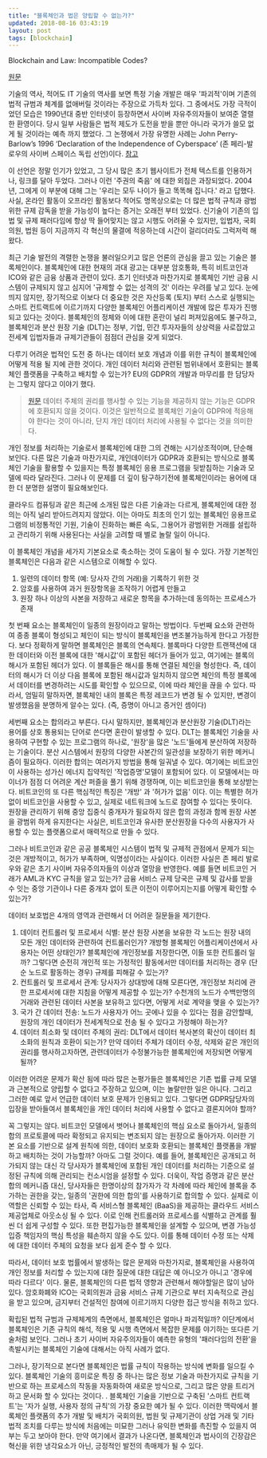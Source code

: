 ```yaml
---
title: "블록체인과 법은 양립할 수 없는가?"
updated: 2018-08-16 03:43:19
layout: post
tags: [blockchain]
---
```


Blockchain and Law: Incompatible Codes?

[원문](https://papers.ssrn.com/sol3/papers.cfm?abstract_id=3220406)

기술의 역사, 적어도 IT 기술의 역사를 보면 특정 기술 개발은 매우 '파괴적'이며 기존의 법적 규범과 체계를 없애버릴 것이라는 주장으로 가득차 있다. 그 중에서도 가장 극적이었던 모습은 1990년대 중반 인터넷이 등장하면서 사이버 자유주의자들이 보여준 열렬한 환영이다. 당시 일부 사람들은 법적 제도가 도전을 받을 뿐만 아니라 국가가 쓸모 없게 될 것이라는 예측 까지 했었다. 그 논쟁에서 가장 유명한 사례는 John Perry-Barlow’s 1996 ‘Declaration of the Independence of Cyberspace’ (존 페리-발로우의 사이버 스페이스 독립 선언)이다. [참고](https://www.eff.org/ko/cyberspace-independence)

이 선언은 정말 인기가 있었고, 그 당시 많은 초기 웹사이트가 전체 텍스트를 인용하거나, 링크를 달아 두었다. 그러나 이런 '주권의 죽음' 에 대한 외침은 과장되었다. 2004년, 그에게 이 부분에 대해 그는 '우리는 모두 나이가 들고 똑똑해 집니다.' 라고 답했다. 사실, 온라인 활동이 오프라인 활동보다 적어도 명목상으로는 더 많은 법적 규칙과 광범위한 규제 감독을 받을 가능성이 높다는 증거는 오래전 부터 있었다. 신기술이 기존의 입법 및 규제 패러다임에 항상 딱 들어맞지는 않고 시행도 어려울 수 있지만, 입법자, 국회의원, 법원 등이 지금까지 각 혁신의 물결에 적응하는데 시간이 걸리더라도 그럭저럭 해왔다.

최근 기술 발전의 격렬한 논쟁을 불러일으키고 많은 언론의 관심을 끌고 있는 기술은 블록체인이다. 블록체인에 대한 현재의 과대 광고는 대부분 암호통화, 특히 비트코인과 ICO와 같은 금융 상품과 관련이 있다. 초기 인터넷과 마찬가지로 블록체인 기반 금융 시스템이 규제되지 않고 심지어 '규제할 수 없는 성격의 것' 이라는 우려를 낳고 있다. 눈에 띄지 않지만, 장기적으로 이보다 더 중요한 것은 자산등록 (토지) 부터 스스로 실행되는 스마트 컨트랙트에 이르기까지 다양한 블록체인 어플리케이션 개발에 많은 투자가 진행되고 있다는 것이다. 블록체인의 정체와 이에 대한 혼란이 널리 퍼져있음에도 불구하고, 블록체인과 분산 원장 기술 (DLT)는 정부, 기업, 민간 투자자들의 상상력을 사로잡았고 전세계 입법자들과 규제기관들이 점점더 관심을 갖게 되었다.

다루기 어려운 법적인 도전 중 하나는 데이터 보호 개념과 이를 위한 규칙이 블록체인에 어떻게 적용 될 지에 관한 것이다. 개인 데이터 처리와 관련된 범위내에서 호환되는 블록체인 플랫폼을 구축하고 배치할 수 있는가? EU의 GDPR의 개발과 마무리를 한 담당자는 그렇지 않다고 이야기 했다.

> [원문](https://iapp.org/news/a/blockchain-technology-is-on-a-collision-course-with-eu-privacy-law/) 데이터 주체의 권리를 행사할 수 있는 기능을 제공하지 않는 기능은 GDPR에 호환되지 않을 것이다. 이것은 일반적으로 블록체인 기술이 GDPR에 적응해야 한다는 것이 아니라, 단지 개인 데이터 처리에 사용될 수 없다는 것을 의미한다.

개인 정보를 처리하는 기술로서 블록체인에 대한 그의 견해는 시기상조적이며, 단순해 보인다. 다른 많은 기술과 마찬가지로, 개인데이터가 GDPR과 호환되는 방식으로 블록체인 기술을 활용할 수 있을지는 특정 블록체인 응용 프로그램을 뒷받침하는 기술과 모델에 따라 달라진다. 그러나 이 문제를 더 깊이 탐구하기전에 블록체인이라는 용어에 대한 더 분명한 설명이 필요해보인다.

클라우드 컴퓨팅과 같은 최근에 소개된 많은 다른 기술과는 다르게, 블록체인에 대한 정의는 아직 널리 받아드려지지 않았다. 이는 아마도 최초의 인기 있는 블록체인 응용프로그램의 비정통적인 기원, 기술이 진화하는 빠른 속도, 그용어가 광범위한 거래를 설립하고 관리하기 위해 사용된다는 사실을 고려할 때 별로 놀랄 일이 아니다.

이 블록체인 개념을 세가지 기본요소로 축소하는 것이 도움이 될 수 있다. 가장 기본적인 블록체인은 다음과 같은 시스템으로 이해할 수 있다. 

1. 일련의 데이터 항목 (예: 당사자 간의 거래)을 기록하기 위한 것
2. 암호를 사용하여 과거 원장항목을 조작하기 어렵게 만들고
3. 원장 하나 이상의 사본을 저장하고 새로운 항목을 추가하는데 동의하는 프로세스가 존재

첫 번째 요소는 블록체인이 일종의 원장이라고 말하는 방법이다. 두번째 요소와 관련하여 종종 블록이 형성되고 체인이 되는 방식이 블록체인을 변조불가능하게 한다고 가정한다. 보다 정확하게 말하면 블록체인은 블록의 연속체다. 블록마다 다양한 트랜잭션에 대한 데이터와 이전 블록에 대한 '해시값'이 포함된 헤더가 들어가 있고, 여기에는 블록의 해시가 포함된 헤더가 있다. 이 블록들은 해시를 통해 연결된 체인을 형성한다. 즉, 데이터의 해시가 더 이상 다음 블록에 포함된 해시값과 일치하지 않으면 체인의 특정 블록에서 데이터를 변경하려는 시도를 확인할 수 있으므로, 이에 따라 체인을 끊을 수 있다. 따라서, 엄밀히 말하자면, 블록체인 내의 블록은 특정 레코드가 변경 될 수 있지만, 변경이 발생했음을 분명하게 알수는 있다. (즉, 증명이 아니고 증거인 셈이다)

세번째 요소는 합의라고 부른다. 다시 말하지만, 블록체인과 분산원장 기술(DLT)라는 용어를 상호 통용되는 단어로 쓴다면 혼란이 발생할 수 있다. DLT는 블록체인 기술을 사용하여 구현할 수 있는 프로그램의 하나로, '원장'을 많은 '노드'들에게 분산하여 저장하는 기술이다. 분산 시스템에서 원장의 다양한 사본간의 일관성을 보장하기 위한 메커니즘이 필요하다. 이러한 합의는 여러가지 방법을 통해 일궈낼 수 있다. 여기에는 비트코인이 사용하는 성가신 에너지 집약적인 '작업증명'모델이 포함되어 있다. 이 모델에서는 마이너가 점점 더 어려운 계산 퍼즐을 풀기 위해 경쟁하며, 이는 비트코인을 통해 보상받는다. 비트코인의 또 다른 핵심적인 특징은 '개방' 과 '허가가 없음' 이다. 이는 특별한 허가 없이 비트코인을 사용할 수 있고, 실제로 네트워크에 노드로 참여할 수 있다는 뜻이다. 원장을 관리하기 위해 중앙 집중식 중개자가 필요하지 않은 합의 과정과 함께 원장 사본을 광범위 하게 유지한다는 사실은, 비트코인과 유사한 분산원장을 다수의 사용자가 사용할 수 있는 플랫폼으로서 매력적으로 만들 수 있다.

그러나 비트코인과 같은 공공 블록체인 시스템이 법적 및 규제적 관점에서 문제가 되는 것은 개방적이고, 허가가 부족하며, 익명성이라는 사실이다. 이러한 사실은 존 페리 발로우와 같은 초기 사이버 자유주의자들의 이상과 열망을 반영한다.  예를 들면 비트코인 거래가 AML과 KYC 규칙을 알고 있는가? 금융 서비스 규제 당국은 규제 및 감사를 받을 수 잇는 중앙 기관이나 다른 중개자 없이 토큰 이전이 이루어지는지를 어떻게 확인할 수 있는가?

데이터 보호법은 4개의 영역과 관련해서 더 어려운 질문들을 제기한다.

1. 데이터 컨트롤러 및 프로세서 식별: 분산 원장 사본을 보유한 각 노드는 원장 내의 모든 개인 데이터와 관련하여 컨트롤러인가? 개방형 블록체인 어플리케이션에서 사용자는 어떤 상태인가? 블록체인에 개인정보를 저장한다면, 이들 또한 컨트롤러 일까? 그렇다면 순전히 개인적 또는 가정적인 활동에서만 데이터를 처리하는 경우  (단순 노드로 활동하는 경우) 규제를 피해갈 수 있는가?
2. 컨트롤러 및 프로세서 관계: 당사자가 상대방에 대해 모른다면, 개인정보 처리에 관한 프로세서에 대한 지침을 어떻게 제공할 수 있는가? 수천개의 노드가 수백만명의 거래와 관련된 데이터 사본을 보유하고 있다면, 어떻게 서로 계약을 맺을 수 있는가?
3. 국가 간 데이터 전송: 노드가 사용자가 어느 곳에나 있을 수 있다는 점을 감안할때, 원장의 개인 데이터가 전세계적으로 전송 될 수 있다고 가정해야 하는가?
4. 데이터 최소화 및 데이터 주체의 권리: DLT에서 데이터 복사본의 확산이 데이터 최소화의 원칙과 호환이 되는가? 만약 데이터 주체가 데이터 수정, 삭제와 같은 개인의 권리를 행사하고자하면, 관련데이터가 수정불가능한 블록체인에 저장되면 어떻게 될까?

이러한 어려운 문제가 확산 됨에 따라 많은 논평가들은 블록체인은 기존 법률 규제 모델과 근본적으로 양립할 수 없다고 주장하고 있으며, 이는 놀랄만한 일은 아니다. 그리고 그러한 예로 앞서 언급한 데이터 보호 문제가 인용되고 있다. 그렇다면 GDPR담당자의 입장을 받아들여서 블록체인을 개인 데이터 처리에 사용할 수 없다고 결론지어야 할까?

꼭 그렇지는 않다. 비트코인 모델에서 벗어나 블록체인의 핵심 요소로 돌아가서, 일종의 합의 프로토콜에 따라 확정되고 유지되는 변조되지 않는 원장으로 돌아가자. 이러한 기본 요소를 기반으로 설계 원칙에 의한, 데이터 보호화 호환되는 블록체인 플랫폼을 개발하고 배치하는 것이 가능할까? 아마도 그럴 것이다. 예를 들어, 블록체인은 공개되고 허가되지 않는 대신 각 당사자가 블록체인에 포함된 개인 데이터를 처리하는 기준으로 설정된 규칙에 의해 관리되는 컨소시엄을 설정할 수 있다. 더욱이, 작업 증명과 같은 분산 합의 메커니즘 대신, 당사자들은 한명이상의 참가자가 각 차례에 따라 체인에 블록을 추가하는 권한을 갖는, 일종의 '권한에 의한 합의'를 사용하기로 합의할 수 있다. 실제로 이 역할은 신뢰할 수 있는 타사, 즉 서비스형 블록체인 (BaaS)을 제공하는 클라우드 서비스 제공업체로 아웃소싱 될 수 있다. 이로 인해 컨트롤러와 프로세스를 식별하고 관계를 훨씬 더 쉽게 구성할 수 있다. 또한 편집가능한 블록체인을 설계할 수 있으며, 변경 가능성 입증 책임자의 핵심 특성을 훼손하지 않을 수도 있다. 이를  통해 데이터 수정 또는 삭제에 대한 데이터 주체의 요청을 보다 쉽게 준수 할 수 있다.

따라서, 데이터 보호 법률에서 발생하는 많은 문제와 마찬가지로, 블록체인을 사용하여 개인 정보를 처리할 수 있는지에 대한 질문에 대한 대답은 예 아니오가 아니고 '경우에 따라 다르다' 이다. 물론, 블록체인의 다른 법적 영향과 관련해서 해야할일은 많이 남아 있다. 암호화폐와 ICO는 국회의원과 금융 서비스 규제 기관으로 부터 지속적으로 관심을 받고 있으며, 금지부터 건설적인 참여에 이르기까지 다양한 접근 방식을 취하고 있다.

확립된 법적 규범과 규제체계의 측면에서, 블록체인은 얼마나 파괴적일까? 이단계에서 블록체인은 기존 규칙의 해석, 적용 및 시행 측면에서 복잡한 문제를 야기하는 또다른 기술처럼 보인다. 그러나 초기 사이버 자유주의자들이 예측한 유형의 '패러다임의 전환'을 촉발시키는 블록체인 기술에 대해서는 아직 사례가 없다.

그러나, 장기적으로 본다면 블록체인은 법률 규칙이 작용하는 방식에 변화를 일으킬 수 있다. 블록체인 기술의 흥미로운 특징 중 하나는 많은 정보 기술과 마찬가지로 규칙을 기반으로 하는 프로세스의 작동을 자동화하여 새로운 방식으로, 그리고 많은 양을 트리거하고 문서화 할 수 있다는 것이다.
. 블록체인 기술을 기반으로 구축된 '스마트 컨트랙트'는 '자가 실행, 사용자 정의 규칙'의 가장 중요한 예가 될 수 있다. 이러한 맥락에서 블록체인 플랫폼의 추가 개발 및 배치가 국회의원, 법원 및 규제기관이 상업 거래 및 기타 법적 조치를 다루는 방식에 처음에는 미묘한 그러나 유익한 변화를 촉진할 수 있을지 여부는 두고 보아야 한다. 만약 여기에서 결과가 나온다면, 블록체인과 법사이의 긴장감은 혁신을 위한 냉각요소가 아닌, 긍정적인 발전의 촉매제가 될 수 있다.
